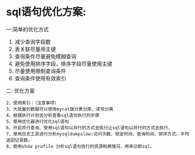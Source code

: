 # sql语句优化方案:


一:简单的优化方式

   1. 减少查询字段数
   2. 表关联尽量用主键
   3. 查询条件尽量避免模糊查询
   4. 避免使用排序字段，排序字段尽量使用主键
   5. 尽量使用限制查询条件
   6. 查询条件使用有效索引

二: 优化方案

    2、使用索引：（注意事项）
    3、大批量的数据可以使用mycat做分表分库、读写分离
    4、根据执行计划去分析查看sql语句执行的步骤 
    5、使用优化器进行优化sql语句
    6、开启并行查询、使用sql语句以并行的方式去执行让sql语句以并行的方式去执行、
    7、使用日志工具进行分析mysqldumpslow:访问次数、锁定时间、查询时间、排序方式、平均返回记录数。
    8、使用show profile 分析sql语句执行的资源耗费情况，用来诊断sql。
